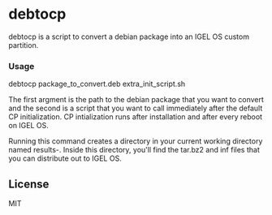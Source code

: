 # debtocp

debtocp is a script to convert a debian package into an IGEL OS custom partition.  

### Usage

debtocp package_to_convert.deb extra_init_script.sh

The first argment is the path to the debian package that you want to convert and the second is a script that you want to call immediately after the default CP initialization.  CP intialization runs after installation and after every reboot on IGEL OS.

Running this command creates a directory in your current working directory named results-<package name>.  Inside this directory, you'll find the tar.bz2 and inf files that you can distribute out to IGEL OS.

License
----

MIT
